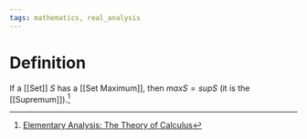 ```yaml
---
tags: mathematics, real_analysis
---
```


# Definition

If a [[Set]] $S$ has a [[Set Maximum]], then $max S = sup S$ (it is the [[Supremum]]).[^1]

[^1]: [Elementary Analysis: The Theory of Calculus](zotero://open-pdf/library/items/GUY2WR3V?page=34)